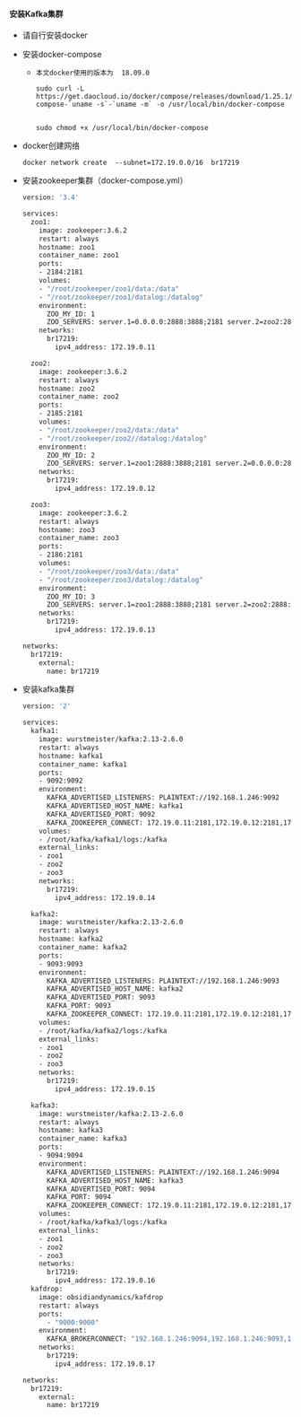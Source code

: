 #### 安装Kafka集群

- 请自行安装docker

- 安装docker-compose

  - ```shell
    本文docker使用的版本为  18.09.0
    
    sudo curl -L https://get.daocloud.io/docker/compose/releases/download/1.25.1/docker-compose-`uname -s`-`uname -m` -o /usr/local/bin/docker-compose
    
    
    sudo chmod +x /usr/local/bin/docker-compose
    ```

- docker创建网络

  ```
  docker network create  --subnet=172.19.0.0/16  br17219
  ```

- 安装zookeeper集群（docker-compose.yml）

  ```dockerfile
  version: '3.4'
  
  services:
    zoo1:
      image: zookeeper:3.6.2
      restart: always
      hostname: zoo1
      container_name: zoo1
      ports:
      - 2184:2181
      volumes:
      - "/root/zookeeper/zoo1/data:/data"
      - "/root/zookeeper/zoo1/datalog:/datalog"
      environment:
        ZOO_MY_ID: 1
        ZOO_SERVERS: server.1=0.0.0.0:2888:3888;2181 server.2=zoo2:2888:3888;2181 server.3=zoo3:2888:3888;2181
      networks:
        br17219:
          ipv4_address: 172.19.0.11
  
    zoo2:
      image: zookeeper:3.6.2
      restart: always
      hostname: zoo2
      container_name: zoo2
      ports:
      - 2185:2181
      volumes:
      - "/root/zookeeper/zoo2/data:/data"
      - "/root/zookeeper/zoo2//datalog:/datalog"
      environment:
        ZOO_MY_ID: 2
        ZOO_SERVERS: server.1=zoo1:2888:3888;2181 server.2=0.0.0.0:2888:3888;2181 server.3=zoo3:2888:3888;2181
      networks:
        br17219:
          ipv4_address: 172.19.0.12
  
    zoo3:
      image: zookeeper:3.6.2
      restart: always
      hostname: zoo3
      container_name: zoo3
      ports:
      - 2186:2181
      volumes:
      - "/root/zookeeper/zoo3/data:/data"
      - "/root/zookeeper/zoo3/datalog:/datalog"
      environment:
        ZOO_MY_ID: 3
        ZOO_SERVERS: server.1=zoo1:2888:3888;2181 server.2=zoo2:2888:3888 server.3=0.0.0.0:2888:3888;2181
      networks:
        br17219:
          ipv4_address: 172.19.0.13
  
  networks:
    br17219:
      external:
        name: br17219
  ```

- 安装kafka集群

  ```dockerfile
  version: '2'
  
  services:
    kafka1:
      image: wurstmeister/kafka:2.13-2.6.0
      restart: always
      hostname: kafka1
      container_name: kafka1
      ports:
      - 9092:9092
      environment:
        KAFKA_ADVERTISED_LISTENERS: PLAINTEXT://192.168.1.246:9092
        KAFKA_ADVERTISED_HOST_NAME: kafka1
        KAFKA_ADVERTISED_PORT: 9092
        KAFKA_ZOOKEEPER_CONNECT: 172.19.0.11:2181,172.19.0.12:2181,172.19.0.13:2181
      volumes:
      - /root/kafka/kafka1/logs:/kafka
      external_links:
      - zoo1
      - zoo2
      - zoo3
      networks:
        br17219:
          ipv4_address: 172.19.0.14
  
    kafka2:
      image: wurstmeister/kafka:2.13-2.6.0
      restart: always
      hostname: kafka2
      container_name: kafka2
      ports:
      - 9093:9093
      environment:
        KAFKA_ADVERTISED_LISTENERS: PLAINTEXT://192.168.1.246:9093
        KAFKA_ADVERTISED_HOST_NAME: kafka2
        KAFKA_ADVERTISED_PORT: 9093
        KAFKA_PORT: 9093
        KAFKA_ZOOKEEPER_CONNECT: 172.19.0.11:2181,172.19.0.12:2181,172.19.0.13:2181
      volumes:
      - /root/kafka/kafka2/logs:/kafka
      external_links:
      - zoo1
      - zoo2
      - zoo3
      networks:
        br17219:
          ipv4_address: 172.19.0.15
  
    kafka3:
      image: wurstmeister/kafka:2.13-2.6.0
      restart: always
      hostname: kafka3
      container_name: kafka3
      ports:
      - 9094:9094
      environment:
        KAFKA_ADVERTISED_LISTENERS: PLAINTEXT://192.168.1.246:9094
        KAFKA_ADVERTISED_HOST_NAME: kafka3
        KAFKA_ADVERTISED_PORT: 9094
        KAFKA_PORT: 9094
        KAFKA_ZOOKEEPER_CONNECT: 172.19.0.11:2181,172.19.0.12:2181,172.19.0.13:2181
      volumes:
      - /root/kafka/kafka3/logs:/kafka
      external_links:
      - zoo1
      - zoo2
      - zoo3
      networks:
        br17219:
          ipv4_address: 172.19.0.16
    kafdrop:
      image: obsidiandynamics/kafdrop
      restart: always
      ports:
        - "9000:9000"
      environment:
        KAFKA_BROKERCONNECT: "192.168.1.246:9094,192.168.1.246:9093,192.168.1.246:9092"
      networks:
        br17219: 
          ipv4_address: 172.19.0.17
  
  networks:
    br17219:
      external:
        name: br17219
  
        
  ```

